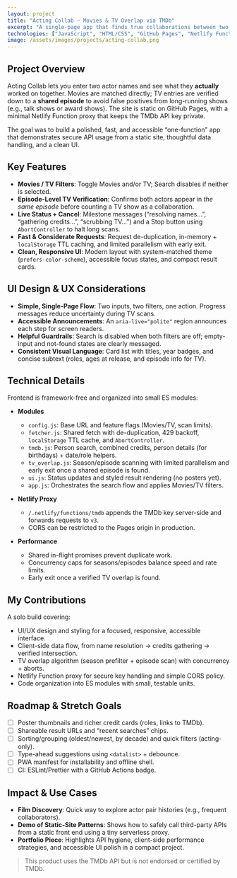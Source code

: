 ```yaml
---
layout: project
title: "Acting Collab — Movies & TV Overlap via TMDb"
excerpt: "A single-page app that finds true collaborations between two actors across movies and (optionally) TV, verifying TV overlaps at the episode level and keeping API keys private with a Netlify proxy."
technologies: ["JavaScript", "HTML/CSS", "GitHub Pages", "Netlify Functions", "TMDb API", "AbortController", "LocalStorage"]
image: /assets/images/projects/acting-collab.png
---
```


## Project Overview

Acting Collab lets you enter two actor names and see what they **actually** worked on together. Movies are matched directly; TV entries are verified down to a **shared episode** to avoid false positives from long-running shows (e.g., talk shows or award shows). The site is static on GitHub Pages, with a minimal Netlify Function proxy that keeps the TMDb API key private.

The goal was to build a polished, fast, and accessible “one-function” app that demonstrates secure API usage from a static site, thoughtful data handling, and a clean UI.

## Key Features

- **Movies / TV Filters**: Toggle Movies and/or TV; Search disables if neither is selected.
- **Episode-Level TV Verification**: Confirms both actors appear in *the same episode* before counting a TV show as a collaboration.
- **Live Status + Cancel**: Milestone messages (“resolving names…”, “gathering credits…”, “scrubbing TV…”) and a Stop button using `AbortController` to halt long scans.
- **Fast & Considerate Requests**: Request de-duplication, in-memory + `localStorage` TTL caching, and limited parallelism with early exit.
- **Clean, Responsive UI**: Modern layout with system-matched theme (`prefers-color-scheme`), accessible focus states, and compact result cards.

## UI Design & UX Considerations

- **Simple, Single-Page Flow**: Two inputs, two filters, one action. Progress messages reduce uncertainty during TV scans.
- **Accessible Announcements**: An `aria-live="polite"` region announces each step for screen readers.
- **Helpful Guardrails**: Search is disabled when both filters are off; empty-input and not-found states are clearly messaged.
- **Consistent Visual Language**: Card list with titles, year badges, and concise subtext (roles, ages at release, and episode info for TV).

## Technical Details

Frontend is framework-free and organized into small ES modules:

- **Modules**
  - `config.js`: Base URL and feature flags (Movies/TV, scan limits).
  - `fetcher.js`: Shared fetch with de-duplication, 429 backoff, `localStorage` TTL cache, and `AbortController`.
  - `tmdb.js`: Person search, combined credits, person details (for birthdays) + date/role helpers.
  - `tv_overlap.js`: Season/episode scanning with limited parallelism and early exit once a shared episode is found.
  - `ui.js`: Status updates and styled result rendering (no posters yet).
  - `app.js`: Orchestrates the search flow and applies Movies/TV filters.

- **Netlify Proxy**
  - `/.netlify/functions/tmdb` appends the TMDb key server-side and forwards requests to `v3`.
  - CORS can be restricted to the Pages origin in production.

- **Performance**
  - Shared in-flight promises prevent duplicate work.
  - Concurrency caps for seasons/episodes balance speed and rate limits.
  - Early exit once a verified TV overlap is found.

## My Contributions

A solo build covering:

- UI/UX design and styling for a focused, responsive, accessible interface.
- Client-side data flow, from name resolution → credits gathering → verified intersection.
- TV overlap algorithm (season prefilter + episode scan) with concurrency + aborts.
- Netlify Function proxy for secure key handling and simple CORS policy.
- Code organization into ES modules with small, testable units.

## Roadmap & Stretch Goals

- [ ] Poster thumbnails and richer credit cards (roles, links to TMDb).
- [ ] Shareable result URLs and “recent searches” chips.
- [ ] Sorting/grouping (oldest/newest, by decade) and quick filters (acting-only).
- [ ] Type-ahead suggestions using `<datalist>` + debounce.
- [ ] PWA manifest for installability and offline shell.
- [ ] CI: ESLint/Prettier with a GitHub Actions badge.

## Impact & Use Cases

- **Film Discovery**: Quick way to explore actor pair histories (e.g., frequent collaborators).
- **Demo of Static-Site Patterns**: Shows how to safely call third-party APIs from a static front end using a tiny serverless proxy.
- **Portfolio Piece**: Highlights API hygiene, client-side performance strategies, and accessible UI polish in a compact project.

> This product uses the TMDb API but is not endorsed or certified by TMDb.

